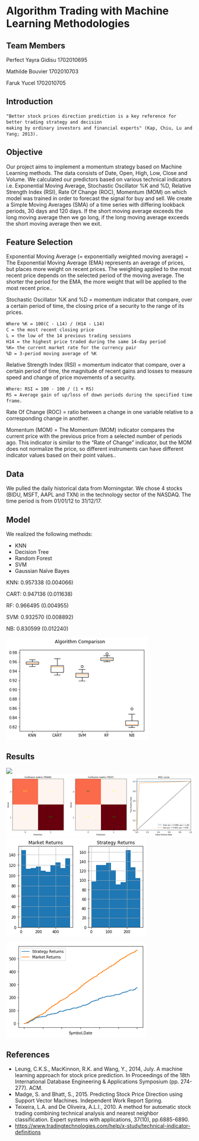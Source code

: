 # Algorithm Trading with Machine Learning Methodologies



## Team Members

Perfect Yayra Gidisu  1702010695

Mathilde Bouvier      1702010703

Faruk Yucel           1702010705


## Introduction
```
"Better stock prices direction prediction is a key reference for better trading strategy and decision
making by ordinary investors and financial experts" (Kap, Chiu, Lu and Yang; 2013).
```

## Objective

Our project aims to implement a momentum strategy based on Machine Learning methods. The data consists of Date, Open, High, Low, Close and Volume. We calculated our predictors based on various technical indicators i.e. Exponential Moving Average, Stochastic Oscillator %K and %D, Relative Strength Index (RSI), Rate Of Change (ROC), Momentum (MOM) on which model was trained in order to forecast the signal for buy and sell. We create a Simple Moving Averages (SMA) of a time series with differing lookback periods, 30 days and 120 days. If the short moving average exceeds the long moving average then we go long, if the long moving average exceeds the short moving average then we exit. 

## Feature Selection

Exponential Moving Average (= exponentially weighted moving average) = The Exponential Moving Average (EMA) represents an average of prices, but places more weight on recent prices. The weighting applied to the most recent price depends on the selected period of the moving average. The shorter the period for the EMA, the more weight that will be applied to the most recent price..

Stochastic Oscillator %K and %D = momentum indicator that compare, over a certain period of time, the closing price of a security to the range of its prices. 
```
Where %K = 100(C - L14) / (H14 - L14)
C = the most recent closing price
L = the low of the 14 previous trading sessions
H14 = the highest price traded during the same 14-day period
%K= the current market rate for the currency pair
%D = 3-period moving average of %K
```

Relative Strength Index (RSI) = momentum indicator that compare, over a certain period of time, the magnitude of recent gains and losses to measure speed and change of price movements of a security.
```
Where: RSI = 100 - 100 / (1 + RS)
RS = Average gain of up/loss of down periods during the specified time frame.
```

Rate Of Change (ROC) = ratio between a change in one variable relative to a corresponding change in another.

Momentum (MOM) = The Momentum (MOM) indicator compares the current price with the previous price from a selected number of periods ago. This indicator is similar to the “Rate of Change” indicator, but the MOM does not normalize the price, so different instruments can have different indicator values based on their point values..

## Data

We pulled the daily historical data from Morningstar. We chose 4 stocks (BIDU, MSFT, AAPL and TXN) in the technology sector of the NASDAQ. The time period is from 01/01/12 to 31/12/17.

## Model

We realized the following methods:
- KNN
- Decision Tree
- Random Forest
- SVM
- Gaussian Naïve Bayes



KNN:  0.957338 (0.004066)

CART: 0.947136 (0.011638)

RF:   0.966495 (0.004955)

SVM:  0.932570 (0.008892)

NB:   0.830599 (0.012240)



![](Images/1.png)

## Results


![](Images/9.png)
![](Images/2.png)
![](Images/6.png)

![](Images/7.png)


## References

- Leung, C.K.S., MacKinnon, R.K. and Wang, Y., 2014, July. A machine learning approach for stock price prediction. In Proceedings of the 18th International Database Engineering & Applications Symposium (pp. 274-277). ACM.
- Madge, S. and Bhatt, S., 2015. Predicting Stock Price Direction using Support Vector Machines. Independent Work Report Spring.
- Teixeira, L.A. and De Oliveira, A.L.I., 2010. A method for automatic stock trading combining technical analysis and nearest neighbor classification. Expert systems with applications, 37(10), pp.6885-6890.
- https://www.tradingtechnologies.com/help/x-study/technical-indicator-definitions
